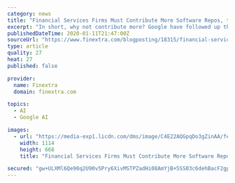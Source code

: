 ```yaml
---
category: news
title: "Financial Services Firms Must Contribute More Software Repos, to Retain Staff and Stay Relevant"
excerpt: "In short, why not contribute more? Google have followed up their deep learning package Tensorflow with TensorFlow Quant Finance. I repeat, that's Google doing that, not one of their Investment Bank counterparts though some good quant libraries are available in Github. Pythonista legend Wes McKinney was asked the following question at a recent ..."
publishedDateTime: 2020-01-11T21:47:00Z
sourceUrl: "https://www.finextra.com/blogposting/18315/financial-services-firms-must-contribute-more-software-repos-to-retain-staff-and-stay-relevant"
type: article
quality: 27
heat: 27
published: false

provider:
  name: Finextra
  domain: finextra.com

topics:
  - AI
  - Google AI

images:
  - url: "https://media-exp1.licdn.com/dms/image/C4E22AQGpqDo3gZinAA/feedshare-shrink_1280/0?e=1581552000&v=beta&t=IblqEzrxBOA6Cw-Ap5FQR_zwc3e_o2cTuzyha0g-dnc"
    width: 1114
    height: 668
    title: "Financial Services Firms Must Contribute More Software Repos, to Retain Staff and Stay Relevant"

secured: "gw+ULXMl6Qe90q2U90v5Pry6XivMSTPZadHi08AmYjB+5SS03c6dehBacF2gpqjI7iYXqxvQN/fmXZGYDBNJCZxklDEjXvByWHQAtrm4332HJASpz9oNkW8TieKUOH7iFfE5mCW9JyXCSfd2NbLPFV2vMr36oszXrSLzSjF1CcNtuQ/W+alSEoXlP4vGHjUqoQoddDFzXtCgIRUSDhW/BRcEg+oDZt+yIulUspcVZj700WXfKaLKoK4bR+N0u8DNvXOHwkS5Hhoe01aBMQnVtS7W+hpr0wPRQhgg0CZ/8P9cHy/DN4a/73p1uI87+k8rQNl/AA5VGYU5PXDIGjdLkKNH7wdb/nvNCfKNE6YwICQGeI+V/q941zZdSPW4NbWwAsC9h5npBqKtochGeb8ZVUu+LIKTf4Xe0ff3nQR5QD/BTKOfBQMmyexfpci94SUmLgaX1ucEAyCXIsKpPxqJ5w==;PHqv87sZZvxwWa0obckSAw=="
---
```


